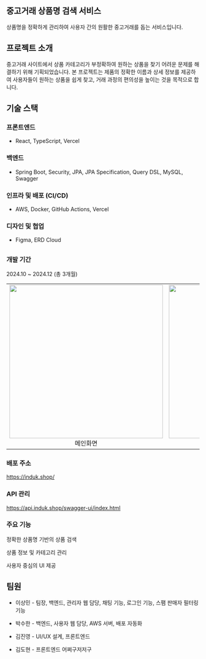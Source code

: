## 중고거래 상품명 검색 서비스

상품명을 정확하게 관리하여 사용자 간의 원활한 중고거래를 돕는 서비스입니다.

## 프로젝트 소개

중고거래 사이트에서 상품 카테고리가 부정확하여 원하는 상품을 찾기 어려운 문제를 해결하기 위해 기획되었습니다. 본 프로젝트는 제품의 정확한 이름과 상세 정보를 제공하여 사용자들이 원하는 상품을 쉽게 찾고, 거래 과정의 편의성을 높이는 것을 목적으로 합니다.

## 기술 스택

### 프론트엔드

* React, TypeScript, Vercel

### 백엔드

* Spring Boot, Security, JPA, JPA Specification, Query DSL, MySQL, Swagger

### 인프라 및 배포 (CI/CD)

* AWS, Docker, GitHub Actions, Vercel

### 디자인 및 협업

* Figma, ERD Cloud

##

### 개발 기간

2024.10 ~ 2024.12 (총 3개월)

|||
|:---:|:---:|
|<img width="400" height="400" src="https://github.com/user-attachments/assets/45a11b1c-69df-4473-8b84-62f6b730c314" /><br>메인화면|<img width="400" height="400" src="https://github.com/user-attachments/assets/45a11b1c-69df-4473-8b84-62f6b730c314" /><br>로그인화면|

### 배포 주소

https://induk.shop/

### API 관리

https://api.induk.shop/swagger-ui/index.html

### 주요 기능

정확한 상품명 기반의 상품 검색

상품 정보 및 카테고리 관리

사용자 중심의 UI 제공

## 팀원

* 이상민 - 팀장, 백엔드, 관리자 웹 담당, 채팅 기능, 로그인 기능, 스팸 판매자 필터링 기능

* 박수한 - 백엔드, 사용자 웹 담당, AWS 서버, 배포 자동화 

* 김진영 - UI/UX 설계, 프론트엔드

* 김도현 - 프론트엔드 어쩌구저저구

